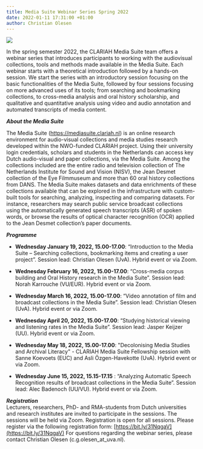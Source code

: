 ```yaml
---
title: Media Suite Webinar Series Spring 2022
date: 2022-01-11 17:31:00 +01:00
author: Christian Olesen
---
```


![](https://www.rmes.nl/wp-content/uploads/Webinar-1030x417.jpg)

In the spring semester 2022, the CLARIAH Media Suite team offers a webinar series that introduces participants to working with the audiovisual collections, tools and methods made available in the Media Suite. Each webinar starts with a theoretical introduction followed by a hands-on session. We start the series with an introductory session focusing on the basic functionalities of the Media Suite, followed by four sessions focusing on more advanced uses of its tools; from searching and bookmarking collections, to cross-media analysis and oral history scholarship, and qualitative and quantitative analysis using video and audio annotation and automated transcripts of media content.

***About the Media Suite***

The Media Suite (https://mediasuite.clariah.nl) is an online research environment for audio-visual collections and media studies research developed within the NWO-funded CLARIAH project. Using their university login credentials, scholars and students in the Netherlands can access key Dutch audio-visual and paper collections, via the Media Suite. Among the collections included are the entire radio and television collection of The Netherlands Institute for Sound and Vision (NISV), the Jean Desmet collection of the Eye Filmmuseum and more than 60 oral history collections from DANS. The Media Suite makes datasets and data enrichments of these collections available that can be explored in the infrastructure with custom-built tools for searching, analyzing, inspecting and comparing datasets. For instance, researchers may search public service broadcast collections using the automatically generated speech transcripts (ASR) of spoken words, or browse the results of optical character recognition (OCR) applied to the Jean Desmet collection’s paper documents.

***Programme***

* **Wednesday January 19, 2022, 15.00-17.00**: “Introduction to the Media Suite – Searching collections, bookmarking items and creating a user project”. Session lead: Christian Olesen (UvA). Hybrid event or via Zoom.

* **Wednesday February 16, 2022, 15.00-17.00**: “Cross-media corpus building and Oral History research in the Media Suite”. Session lead: Norah Karrouche (VU/EUR). Hybrid event or via Zoom.

* **Wednesday March 16, 2022, 15.00-17.00**: “Video annotation of film and broadcast collections in the Media Suite”. Session lead: Christian Olesen (UvA). Hybrid event or via Zoom.

* **Wednesday April 20, 2022, 15.00-17.00**: “Studying historical viewing and listening rates in the Media Suite”. Session lead: Jasper Keijzer (UU). Hybrid event or via Zoom.

* **Wednesday May 18, 2022, 15.00-17.00**: "Decolonising Media Studies and Archival Literacy" - CLARIAH Media Suite Fellowship session with Sanne Koevoets (EUC) and Asli Özgen-Havekotte (UvA). Hybrid event or via Zoom.

* **Wednesday June 15, 2022, 15.15-17.15** : “Analyzing Automatic Speech Recognition results of broadcast collections in the Media Suite”. Session lead: Alec Badenoch (UU/VU). Hybrid event or via Zoom.

***Registration***\
Lecturers, researchers, PhD- and RMA-students from Dutch universities and research institutes are invited to participate in the sessions. The sessions will be held via Zoom. Registration is open for all sessions. Please register via the following registration form: [https://bit.ly/31NqgaV](https://bit.ly/31NqgaV) For questions regarding the webinar series, please contact Christian Olesen (c.g.olesen_at_uva.nl).